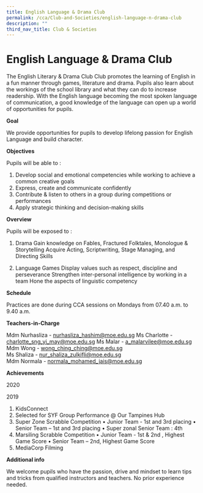 ```yaml
---
title: English Language & Drama Club
permalink: /cca/Club-and-Societies/english-language-n-drama-club
description: ""
third_nav_title: Club & Societies
---
```

# English Language & Drama Club

The English Literary & Drama Club  Club promotes the learning of English in a fun manner through games, literature and drama. Pupils also learn about the workings of the school library and what they can do to increase readership. With the English language becoming the most spoken language of communication, a good knowledge of the language can open up a world of opportunities for pupils.

**Goal**

 We provide opportunities for pupils to develop lifelong passion for English Language and build character.

**Objectives**

 Pupils will be able to :

1.	Develop social and emotional competencies while working to achieve a common creative goals
2.	Express, create and communicate confidently
3.	Contribute & listen to others in a group during competitions or performances
4.	Apply strategic thinking and decision-making skills

**Overview**

 Pupils will be exposed to : 

1)	Drama 
Gain knowledge on Fables, Fractured Folktales, Monologue & Storytelling
Acquire Acting, Scriptwriting, Stage Managing, and Directing Skills

2)	Language Games
Display values such as respect, discipline and perseverance
Strengthen inter-personal intelligence by working in a team
Hone the aspects of linguistic competency

**Schedule**

 Practices are done during CCA sessions on Mondays from 07.40 a.m. to 9.40 a.m. 

**Teachers-in-Charge**

Mdm Nurhasliza 	-  nurhasliza_hashim@moe.edu.sg
Ms Charlotte	        -  charlotte_sng_yi_may@moe.edu.sg
Ms Malar	                -  a_malarvilee@moe.edu.sg
<br>Mdm Wong	        -  wong_ching_ching@moe.edu.sg
<br>Ms Shaliza	        -  nur_shaliza_zulkifli@moe.edu.sg
<br>Mdm Normala	-  normala_mohamed_jais@moe.edu.sg


**Achievements** 

2020	
            

2019	
1.   KidsConnect
2.   Selected for SYF Group Performance @ Our Tampines Hub
3.   Super Zone Scrabble Competition
       •	Junior Team - 1st and 3rd placing 
       •	Senior Team – 1st and 3rd  placing
       •	Super zonal Senior Team : 4th
4. Marsiling Scrabble Competition
        •	Junior Team - 1st & 2nd  , Highest Game Score
        •	Senior Team – 2nd, Highest Game Score
5. MediaCorp Filming

**Additional info**

We welcome pupils who have the passion, drive and mindset to learn tips and tricks from qualified instructors and teachers. No prior experience needed.
